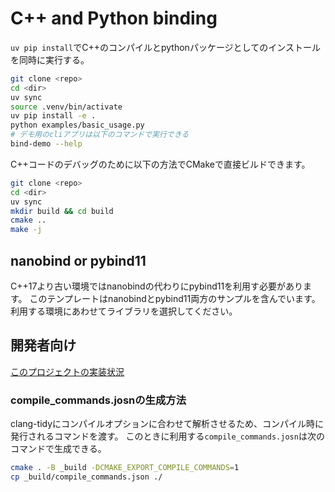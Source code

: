 # C++ and Python binding

`uv pip install`でC++のコンパイルとpythonパッケージとしてのインストールを同時に実行する。

``` sh
git clone <repo>
cd <dir>
uv sync
source .venv/bin/activate
uv pip install -e .
python examples/basic_usage.py
# デモ用のcliアプリは以下のコマンドで実行できる
bind-demo --help
```

C++コードのデバッグのために以下の方法でCMakeで直接ビルドできます。

``` sh
git clone <repo>
cd <dir>
uv sync
mkdir build && cd build
cmake ..
make -j
```

## nanobind or pybind11

C++17より古い環境ではnanobindの代わりにpybind11を利用す必要があります。
このテンプレートはnanobindとpybind11両方のサンプルを含んでいます。
利用する環境にあわせてライブラリを選択してください。

## 開発者向け

[このプロジェクトの実装状況](docs/implementation-status.md)

### compile_commands.josnの生成方法

clang-tidyにコンパイルオプションに合わせて解析させるため、コンパイル時に発行されるコマンドを渡す。
このときに利用する`compile_commands.josn`は次のコマンドで生成できる。

``` sh
cmake . -B _build -DCMAKE_EXPORT_COMPILE_COMMANDS=1
cp _build/compile_commands.json ./
```
